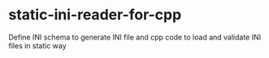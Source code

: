 # static-ini-reader-for-cpp
Define INI schema to generate INI file and cpp code to load and validate INI files in static way
